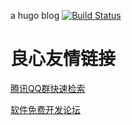﻿a hugo blog
[![Build Status](https://travis-ci.org/bk201sama/hugo_generate.svg?branch=master)](https://travis-ci.org/bk201sama/hugo_generate)




 # 良心友情链接

[腾讯QQ群快速检索](http://u.720life.cn/s/8cf73f7c)

[软件免费开发论坛](http://u.720life.cn/s/bbb01dc0)